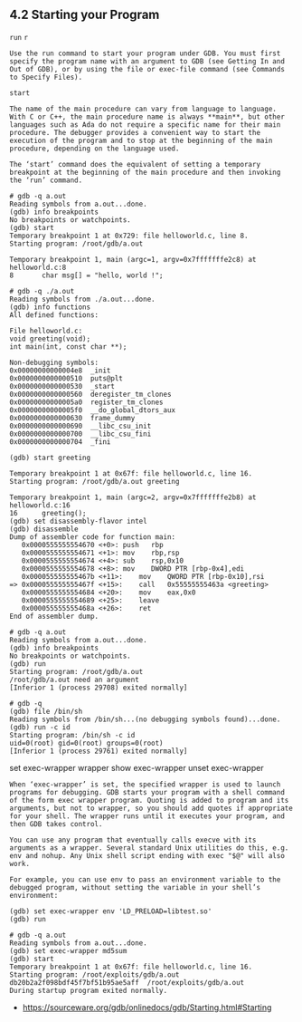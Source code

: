 
## 4.2 Starting your Program

`run`
`r`

    Use the run command to start your program under GDB. You must first specify the program name with an argument to GDB (see Getting In and Out of GDB), or by using the file or exec-file command (see Commands to Specify Files).

`start`

    The name of the main procedure can vary from language to language. With C or C++, the main procedure name is always **main**, but other languages such as Ada do not require a specific name for their main procedure. The debugger provides a convenient way to start the execution of the program and to stop at the beginning of the main procedure, depending on the language used.

    The ‘start’ command does the equivalent of setting a temporary breakpoint at the beginning of the main procedure and then invoking the ‘run’ command.

```
# gdb -q a.out 
Reading symbols from a.out...done.
(gdb) info breakpoints 
No breakpoints or watchpoints.
(gdb) start
Temporary breakpoint 1 at 0x729: file helloworld.c, line 8.
Starting program: /root/gdb/a.out 

Temporary breakpoint 1, main (argc=1, argv=0x7fffffffe2c8) at helloworld.c:8
8       char msg[] = "hello, world !";
```

```
# gdb -q ./a.out
Reading symbols from ./a.out...done.
(gdb) info functions 
All defined functions:

File helloworld.c:
void greeting(void);
int main(int, const char **);

Non-debugging symbols:
0x00000000000004e8  _init
0x0000000000000510  puts@plt
0x0000000000000530  _start
0x0000000000000560  deregister_tm_clones
0x00000000000005a0  register_tm_clones
0x00000000000005f0  __do_global_dtors_aux
0x0000000000000630  frame_dummy
0x0000000000000690  __libc_csu_init
0x0000000000000700  __libc_csu_fini
0x0000000000000704  _fini

(gdb) start greeting

Temporary breakpoint 1 at 0x67f: file helloworld.c, line 16.
Starting program: /root/gdb/a.out greeting

Temporary breakpoint 1, main (argc=2, argv=0x7fffffffe2b8) at helloworld.c:16
16      greeting();
(gdb) set disassembly-flavor intel
(gdb) disassemble 
Dump of assembler code for function main:
   0x0000555555554670 <+0>: push   rbp
   0x0000555555554671 <+1>: mov    rbp,rsp
   0x0000555555554674 <+4>: sub    rsp,0x10
   0x0000555555554678 <+8>: mov    DWORD PTR [rbp-0x4],edi
   0x000055555555467b <+11>:    mov    QWORD PTR [rbp-0x10],rsi
=> 0x000055555555467f <+15>:    call   0x55555555463a <greeting>
   0x0000555555554684 <+20>:    mov    eax,0x0
   0x0000555555554689 <+25>:    leave  
   0x000055555555468a <+26>:    ret    
End of assembler dump.
```

```
# gdb -q a.out 
Reading symbols from a.out...done.
(gdb) info breakpoints 
No breakpoints or watchpoints.
(gdb) run
Starting program: /root/gdb/a.out 
/root/gdb/a.out need an argument
[Inferior 1 (process 29708) exited normally]
```

```
# gdb -q
(gdb) file /bin/sh
Reading symbols from /bin/sh...(no debugging symbols found)...done.
(gdb) run -c id
Starting program: /bin/sh -c id
uid=0(root) gid=0(root) groups=0(root)
[Inferior 1 (process 29761) exited normally]
```

set exec-wrapper wrapper
show exec-wrapper
unset exec-wrapper

    When ‘exec-wrapper’ is set, the specified wrapper is used to launch programs for debugging. GDB starts your program with a shell command of the form exec wrapper program. Quoting is added to program and its arguments, but not to wrapper, so you should add quotes if appropriate for your shell. The wrapper runs until it executes your program, and then GDB takes control.

    You can use any program that eventually calls execve with its arguments as a wrapper. Several standard Unix utilities do this, e.g. env and nohup. Any Unix shell script ending with exec "$@" will also work.

    For example, you can use env to pass an environment variable to the debugged program, without setting the variable in your shell’s environment:

    (gdb) set exec-wrapper env 'LD_PRELOAD=libtest.so'
    (gdb) run

```
# gdb -q a.out
Reading symbols from a.out...done.
(gdb) set exec-wrapper md5sum
(gdb) start
Temporary breakpoint 1 at 0x67f: file helloworld.c, line 16.
Starting program: /root/exploits/gdb/a.out 
db20b2a2f098bdf45f7bf51b95ae5aff  /root/exploits/gdb/a.out
During startup program exited normally.
```

- https://sourceware.org/gdb/onlinedocs/gdb/Starting.html#Starting
